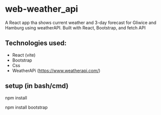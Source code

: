 # web-weather_api

A React app tha shows current weather and 3-day forecast for Gliwice and Hamburg using weatherAPI.
Built with React, Bootstrap, and fetch API

## Technologies used:

- React (vite)
- Bootstrap
- Css
- WeatherAPi (https://www.weatherapi.com/)

## setup (in bash/cmd)

npm install

npm install bootstrap
